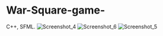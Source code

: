 # War-Square-game-
C++, SFML. 
![Screenshot_4](https://user-images.githubusercontent.com/52111046/88173770-d0628900-cc2b-11ea-9a04-0faecd9f30c6.jpg)
![Screenshot_6](https://user-images.githubusercontent.com/52111046/88173782-d5273d00-cc2b-11ea-8676-374052c5dda4.jpg)
![Screenshot_5](https://user-images.githubusercontent.com/52111046/88173792-d7899700-cc2b-11ea-96c1-e32ed3dc791b.jpg)
